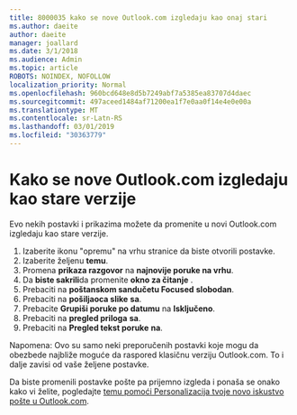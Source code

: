 ```yaml
---
title: 8000035 kako se nove Outlook.com izgledaju kao onaj stari
ms.author: daeite
author: daeite
manager: joallard
ms.date: 3/1/2018
ms.audience: Admin
ms.topic: article
ROBOTS: NOINDEX, NOFOLLOW
localization_priority: Normal
ms.openlocfilehash: 960bcd648e8d5b7249abf7a5385ea83707d4daec
ms.sourcegitcommit: 497aceed1484af71200ea1f7e0aa0f14e4e0e00a
ms.translationtype: MT
ms.contentlocale: sr-Latn-RS
ms.lasthandoff: 03/01/2019
ms.locfileid: "30363779"
---
```

# <a name="how-to-make-the-new-outlookcom-look-like-the-old-version"></a>Kako se nove Outlook.com izgledaju kao stare verzije

Evo nekih postavki i prikazima možete da promenite u novi Outlook.com izgledaju kao stare verzije.

1. Izaberite ikonu "opremu" na vrhu stranice da biste otvorili postavke.
2. Izaberite željenu **temu**.
3. Promena **prikaza razgovor** na **najnovije poruke na vrhu**.
4. Da **biste sakrili**da promenite **okno za čitanje** .
5. Prebaciti na **poštanskom sandučetu Focused** **slobodan**.
6. Prebaciti na **pošiljaoca slike** **sa**. 
7. Prebacite **Grupiši poruke po datumu** na **Isključeno**. 
8. Prebaciti na **pregled priloga** **sa**. 
9. Prebaciti na **Pregled tekst poruke** **na**.

Napomena: Ovo su samo neki preporučenih postavki koje mogu da obezbede najbliže moguće da raspored klasičnu verziju Outlook.com. To i dalje zavisi od vaše željene postavke.

Da biste promenili postavke pošte pa prijemno izgleda i ponaša se onako kako vi želite, pogledajte [temu pomoći Personalizacija tvoje novo iskustvo pošte u Outlook.com](https://support.office.com/article/b41c2ecb-f23c-42b3-b7f8-659646d5e58c).